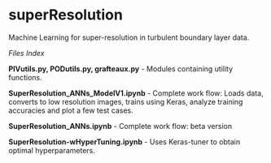 # superResolution

Machine Learning for super-resolution in turbulent boundary layer data. 

*Files Index*

**PIVutils.py, PODutils.py, grafteaux.py** - Modules containing utility functions. 

**SuperResolution_ANNs_ModelV1.ipynb** - Complete work flow: Loads data, converts to low resolution images, trains using Keras, analyze training accuracies and plot a few test cases.

**SuperResolution_ANNs.ipynb** - Complete work flow: beta version

**SuperResolution-wHyperTuning.ipynb** - Uses Keras-tuner to obtain optimal hyperparameters.
